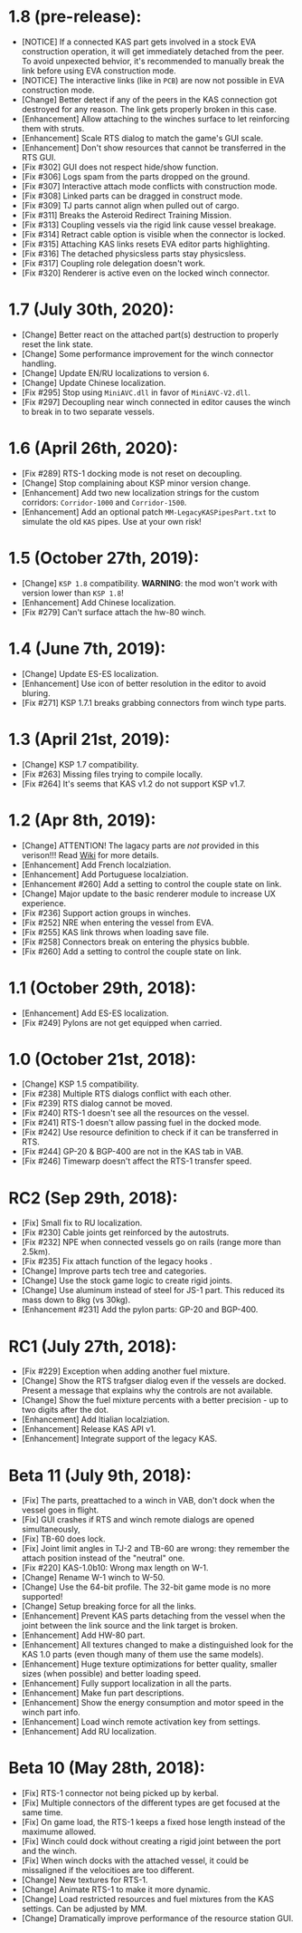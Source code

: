 # 1.8 (pre-release):
* [NOTICE] If a connected KAS part gets involved in a stock EVA construction operation, it will get immediately detached from the peer. To avoid unpexected behvior, it's recommended to manually break the link before using EVA construction mode.
* [NOTICE] The interactive links (like in `PCB`) are now not possible in EVA construction mode.
* [Change] Better detect if any of the peers in the KAS connection got destroyed for any reason. The link gets properly broken in this case.
* [Enhancement] Allow attaching to the winches surface to let reinforcing them with struts.
* [Enhancement] Scale RTS dialog to match the game's GUI scale.
* [Enhancement] Don't show resources that cannot be transferred in the RTS GUI.
* [Fix #302] GUI does not respect hide/show function.
* [Fix #306] Logs spam from the parts dropped on the ground.
* [Fix #307] Interactive attach mode conflicts with construction mode.
* [Fix #308] Linked parts can be dragged in construct mode.
* [Fix #309] TJ parts cannot align when pulled out of cargo.
* [Fix #311] Breaks the Asteroid Redirect Training Mission.
* [Fix #313] Coupling vessels via the rigid link cause vessel breakage.
* [Fix #314] Retract cable option is visible when the connector is locked.
* [Fix #315] Attaching KAS links resets EVA editor parts highlighting.
* [Fix #316] The detached physicsless parts stay physicsless.
* [Fix #317] Coupling role delegation doesn't work.
* [Fix #320] Renderer is active even on the locked winch connector.

# 1.7 (July 30th, 2020):
* [Change] Better react on the attached part(s) destruction to properly reset the link state.
* [Change] Some performance improvement for the winch connector handling.
* [Change] Update EN/RU localizations to version `6`.
* [Change] Update Chinese localization.
* [Fix #295] Stop using `MiniAVC.dll` in favor of `MiniAVC-V2.dll`.
* [Fix #297] Decoupling near winch connected in editor causes the winch to break in to two separate vessels.

# 1.6 (April 26th, 2020):
* [Fix #289] RTS-1 docking mode is not reset on decoupling.
* [Change] Stop complaining about KSP minor version change.
* [Enhancement] Add two new localization strings for the custom corridors: `Corridor-1000` and `Corridor-1500`.
* [Enhancement] Add an optional patch `MM-LegacyKASPipesPart.txt` to simulate the old `KAS` pipes. Use at your own risk!

# 1.5 (October 27th, 2019):
* [Change] `KSP 1.8` compatibility. __WARNING__: the mod won't work with version lower than `KSP 1.8`!
* [Enhancement] Add Chinese localization.
* [Fix #279] Can't surface attach the hw-80 winch.

# 1.4 (June 7th, 2019):
* [Change] Update ES-ES localization.
* [Enhancement] Use icon of better resolution in the editor to avoid bluring.
* [Fix #271] KSP 1.7.1 breaks grabbing connectors from winch type parts.

# 1.3 (April 21st, 2019):
* [Change] KSP 1.7 compatibility.
* [Fix #263] Missing files trying to compile locally.
* [Fix #264] It's seems that KAS v1.2 do not support KSP v1.7.

# 1.2 (Apr 8th, 2019):
* [Change] ATTENTION! The lagacy parts are _not_ provided in this verison!!! Read [Wiki](https://github.com/ihsoft/KAS/wiki/Legacy-parts-destiny) for more details.
* [Enhancement] Add French localziation.
* [Enhancement] Add Portuguese localziation.
* [Enhancement #260] Add a setting to control the couple state on link.
* [Change] Major update to the basic renderer module to increase UX experience.
* [Fix #236] Support action groups in winches.
* [Fix #252] NRE when entering the vessel from EVA.
* [Fix #255] KAS link throws when loading save file.
* [Fix #258] Connectors break on entering the physics bubble.
* [Fix #260] Add a setting to control the couple state on link.

# 1.1 (October 29th, 2018):
* [Enhancement] Add ES-ES localization.
* [Fix #249] Pylons are not get equipped when carried.

# 1.0 (October 21st, 2018):
* [Change] KSP 1.5 compatibility.
* [Fix #238] Multiple RTS dialogs conflict with each other.
* [Fix #239] RTS dialog cannot be moved.
* [Fix #240] RTS-1 doesn't see all the resources on the vessel.
* [Fix #241] RTS-1 doesn't allow passing fuel in the docked mode.
* [Fix #242] Use resource definition to check if it can be transferred in RTS.
* [Fix #244] GP-20 & BGP-400 are not in the KAS tab in VAB.
* [Fix #246] Timewarp doesn't affect the RTS-1 transfer speed.

# RC2 (Sep 29th, 2018):
* [Fix] Small fix to RU localization.
* [Fix #230] Cable joints get reinforced by the autostruts.
* [Fix #232] NPE when connected vessels go on rails (range more than 2.5km).
* [Fix #235] Fix attach function of the legacy hooks .
* [Change] Improve parts tech tree and categories.
* [Change] Use the stock game logic to create rigid joints.
* [Change] Use aluminum instead of steel for JS-1 part. This reduced its mass down to 8kg (vs 30kg).
* [Enhancement #231] Add the pylon parts: GP-20 and BGP-400.

# RC1 (July 27th, 2018):
* [Fix #229] Exception when adding another fuel mixture.
* [Change] Show the RTS trafgser dialog even if the vessels are docked. Present a message that explains why the controls are not available.
* [Change] Show the fuel mixture percents with a better precision - up to two digits after the dot.
* [Enhancement] Add Itialian localziation.
* [Enhancement] Release KAS API v1.
* [Enhancement] Integrate support of the legacy KAS.

# Beta 11 (July 9th, 2018):
* [Fix] The parts, preattached to a winch in VAB, don't dock when the vessel goes in flight.
* [Fix] GUI crashes if RTS and winch remote dialogs are opened simultaneously,
* [Fix] TB-60 does lock.
* [Fix] Joint limit angles in TJ-2 and TB-60 are wrong: they remember the attach position instead of the "neutral" one.
* [Fix #220] KAS-1.0b10: Wrong max length on W-1.
* [Change] Rename W-1 winch to W-50.
* [Change] Use the 64-bit profile. The 32-bit game mode is no more supported!
* [Change] Setup breaking force for all the links.
* [Enhancement] Prevent KAS parts detaching from the vessel when the joint between the link source and the link target is broken.
* [Enhancement] Add HW-80 part.
* [Enhancement] All textures changed to make a distinguished look for the KAS 1.0 parts (even though many of them use the same models).
* [Enhancement] Huge texture optimizations for better quality, smaller sizes (when possible) and better loading speed.
* [Enhancement] Fully support localization in all the parts.
* [Enhancement] Make fun part descriptions.
* [Enhancement] Show the energy consumption and motor speed in the winch part info.
* [Enhancement] Load winch remote activation key from settings.
* [Enhancement] Add RU localization.

# Beta 10 (May 28th, 2018):
* [Fix] RTS-1 connector not being picked up by kerbal.
* [Fix] Multiple connectors of the different types are get focused at the same time.
* [Fix] On game load, the RTS-1 keeps a fixed hose length instead of the maximume allowed.
* [Fix] Winch could dock without creating a rigid joint between the port and the winch.
* [Fix] When winch docks with the attached vessel, it could be missaligned if the velocitioes are too different.
* [Change] New textures for RTS-1.
* [Change] Animate RTS-1 to make it more dynamic.
* [Change] Load restricted resources and fuel mixtures from the KAS settings. Can be adjusted by MM.
* [Change] Dramatically improve performance of the resource station GUI.
